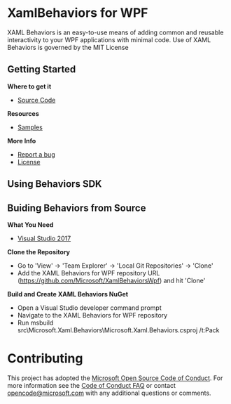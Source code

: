 # XamlBehaviors for WPF

XAML Behaviors is an easy-to-use means of adding common and reusable interactivity to your WPF applications with minimal code. Use of XAML Behaviors is governed by the MIT License

Getting Started
-------------------
**Where to get it**
 - [Source Code](https://github.com/Microsoft/XamlBehaviorsWpf)

**Resources**
 - [Samples](https://github.com/Microsoft/XamlBehaviorsWpf/tree/master/samples)

**More Info**
 - [Report a bug](https://github.com/Microsoft/XamlBehaviorsWpf/issues)
 - [License](https://opensource.org/licenses/MIT)

Using Behaviors SDK
-------------------

Buiding Behaviors from Source
------------------------------
**What You Need**

 - [Visual Studio 2017](https://www.visualstudio.com/features/windows-apps-games-vs)

**Clone the Repository**

 - Go to 'View' -> 'Team Explorer' -> 'Local Git Repositories' -> 'Clone'
 - Add the XAML Behaviors for WPF repository URL (https://github.com/Microsoft/XamlBehaviorsWpf) and hit 'Clone'

**Build and Create XAML Behaviors NuGet**
 - Open a Visual Studio developer command prompt
 - Navigate to the XAML Behaviors for WPF repository
 - Run msbuild src\Microsoft.Xaml.Behaviors\Microsoft.Xaml.Behaviors.csproj /t:Pack

# Contributing

This project has adopted the [Microsoft Open Source Code of Conduct](https://opensource.microsoft.com/codeofconduct/). For more information see the [Code of Conduct FAQ](https://opensource.microsoft.com/codeofconduct/faq/) or contact [opencode@microsoft.com](mailto:opencode@microsoft.com) with any additional questions or comments.